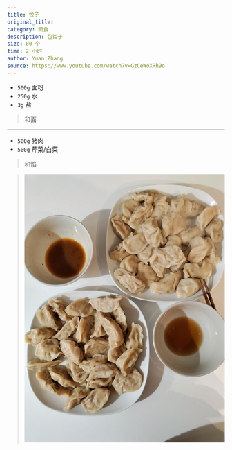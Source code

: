 ```yaml
---
title: 饺子
original_title: 
category: 面食
description: 包饺子
size: 80 个
time: 2 小时 
author: Yuan Zhang
source: https://www.youtube.com/watch?v=GzCeWoXRh9o 
---
```


* `500g` 面粉
* `250g` 水
* `3g` 盐 

> 和面

---

* `500g` 猪肉
* `500g` 芹菜/白菜

> 和馅

> ![](./assets/photos/jiaozi_2024.12.22.jpg)
